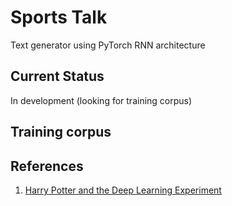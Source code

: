 # Sports Talk
Text generator using PyTorch RNN architecture

## Current Status
In development (looking for training corpus)

## Training corpus

## References
1. [Harry Potter and the Deep Learning Experiment](https://towardsdatascience.com/harry-potter-and-the-deep-learning-experiment-7b312d4b03c0)
